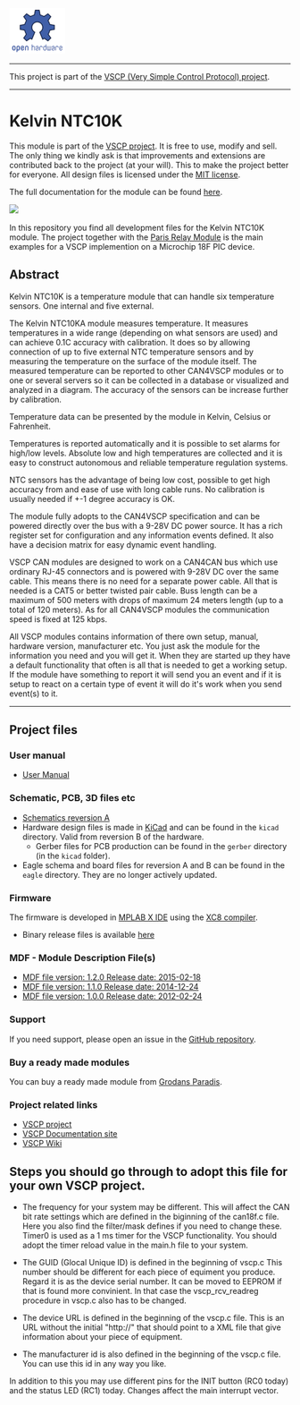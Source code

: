 ![](./images/opensourcehw-100x82.png)

-----

This project is part of the <a href="http://www.vscp.org">VSCP (Very Simple Control Protocol) project</a>. 

<hr>

# Kelvin NTC10K

This module is part of the [VSCP project](https://www.vscp.org).  It is free to use, modify and sell. The only thing we kindly ask is that improvements and extensions are contributed back to the project (at your will). This to make the project better for everyone. All design files is licensed under the [MIT license](https://en.wikipedia.org/wiki/MIT_License).

The full documentation for the module can be found [here](http://grodansparadis.github.io/can4vscp_kelvin_ntc10k/#/).

![](./images/kelvin11.png)

In this repository you find all development files for the Kelvin NTC10K module. The project together with the [Paris Relay Module](https://github.com/grodansparadis/can4vscp_paris) is the main examples for a VSCP implemention on a Microchip 18F PIC device.

## Abstract

Kelvin NTC10K is a temperature module that can handle six temperature sensors. One internal and five external.

The Kelvin NTC10KA module measures temperature. It measures temperatures in a wide range (depending on what sensors are used) and can achieve 0.1C accuracy with calibration. It does so by allowing connection of up to five external NTC temperature sensors and by measuring the temperature on the surface of the module itself. The measured temperature can be reported to other CAN4VSCP modules or to one or several servers so it can be collected in a database or visualized and analyzed in a diagram. The accuracy of the sensors can be increase further by calibration.

Temperature data can be presented by the module in Kelvin, Celsius or Fahrenheit.

Temperatures is reported automatically and it is possible to set alarms for high/low levels. Absolute low and high temperatures are collected and it is easy to construct autonomous and reliable temperature regulation systems.

NTC sensors has the advantage of being low cost, possible to get high accuracy from and ease of use with long cable runs. No calibration is usually needed if +-1 degree accuracy is OK.

The module fully adopts to the CAN4VSCP specification and can be powered directly over the bus with a 9-28V DC power source. It has a rich register set for configuration and any information events defined. It also have a decision matrix for easy dynamic event handling.

VSCP CAN modules are designed to work on a CAN4CAN bus which use ordinary RJ-45 connectors and is powered with 9-28V DC over the same cable. This means there is no need for a separate power cable. All that is needed is a CAT5 or better twisted pair cable. Buss length can be a maximum of 500 meters with drops of maximum 24 meters length (up to a total of 120 meters). As for all CAN4VSCP modules the communication speed is fixed at 125 kbps.

All VSCP modules contains information of there own setup, manual, hardware version, manufacturer etc. You just ask the module for the information you need and you will get it. When they are started up they have a default functionality that often is all that is needed to get a working setup. If the module have something to report it will send you an event and if it is setup to react on a certain type of event it will do it's work when you send event(s) to it. 

---



## Project files

### User manual
  * [User Manual](https://grodansparadis.github.io/can4vscp_kelvin_ntc10k/#)

### Schematic, PCB, 3D files etc
  * [Schematics reversion A](https://raw.githubusercontent.com/grodansparadis/can4vscp_accra/refs/heads/master/eagle/accra_sch_rev_A.png)
 * Hardware design files is made in [KiCad](https://kicad.org) and can be found in the `kicad` directory. Valid from reversion B of the hardware.
   * Gerber files for PCB production can be found in the `gerber` directory (in the `kicad` folder).
 * Eagle schema and board files for reversion A and B can be found in the `eagle` directory. They are no longer actively updated.

 ### Firmware

 The firmware is developed in [MPLAB X IDE](https://www.microchip.com/mplab/mplab-x-ide) using the [XC8 compiler](https://www.microchip.com/mplab/compilers).

  * Binary release files is available [here](https://github.com/grodansparadis/can4vscp_kelvin_ntc10k/releases)

### MDF - Module Description File(s)
  * [MDF file version: 1.2.0 Release date: 2015-02-18](http://www.eurosource.se/ntc10KA_3.xml)
  * [MDF file version: 1.1.0 Release date: 2014-12-24](http://www.eurosource.se/ntc10KA_2.xml)
  * [MDF file version: 1.0.0 Release date: 2012-02-24](http://www.eurosource.se/ntc10KA_1.xml)

### Support
If you need support, please open an issue in the [GitHub repository](https://github.com/grodansparadis/can4vscp_kelvin_ntc10k/issues).

### Buy a ready made modules
You can buy a ready made module from [Grodans Paradis](http://www.grodansparadis.com).

### Project related links
  * [VSCP project](https://www.vscp.org)
  * [VSCP Documentation site](https://docs.vscp.org/)
  * [VSCP Wiki](https://github.com/grodansparadis/vscp/wiki)


## Steps you should go through to adopt this file for your own VSCP project.

  * The frequency for your system may be different. This will affect the CAN bit rate settings which are defined in the biginning of the can18f.c file. Here you also find the filter/mask  defines if you need to change these. Timer0 is used as a 1 ms timer for the VSCP functionality. You should adopt the timer reload value in the main.h file to your system.

  * The GUID (Glocal Unique ID) is defined in the beginning of vscp.c This number should be different for each piece of equiment you produce. Regard it is as the device serial number. It can be moved to EEPROM if that is found more convinient. In that case the vscp_rcv_readreg  procedure in vscp.c also has to be changed.

  * The device URL is defined in the beginning of the vscp.c file. This is an URL without the initial "http://" that should point to a XML file that give information about your piece of equipment.

  * The manufacturer id is also defined in the beginning of the vscp.c file. You can use this id in any way you like.

In addition to this you may use different pins for the INIT button (RC0 today) and the status LED (RC1) today. Changes affect the main interrupt vector.
